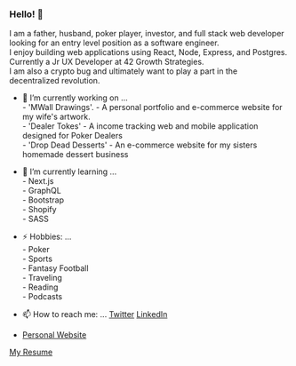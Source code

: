 ### Hello! 👋 
I am a father, husband, poker player, investor, and full stack web developer looking for an entry level position as a software engineer.
<br> I enjoy building web applications using React, Node, Express, and Postgres. 
<br> Currently a Jr UX Developer at 42 Growth Strategies.
<br> I am also a crypto bug and ultimately want to play a part in the decentralized revolution.


- 🔭 I’m currently working on ... 
            <br>   - 'MWall Drawings'.    - A personal portfolio and e-commerce website for my wife's artwork.
            <br>   - 'Dealer Tokes'       - A income tracking web and mobile application designed for Poker Dealers
            <br>   - 'Drop Dead Desserts' - An e-commerce website for my sisters homemade dessert business

- 🌱 I’m currently learning ...
              <br> -  Next.js 
              <br> -  GraphQL
              <br> -  Bootstrap
              <br> -  Shopify
              <br> -  SASS

- ⚡ Hobbies: ... 
              <br> - Poker
              <br> - Sports
              <br> - Fantasy Football
              <br> - Traveling
              <br> - Reading
              <br> - Podcasts

- 📫 How to reach me: ... [Twitter](https://twitter.com/TomWallaceJr2) [LinkedIn](https://www.linkedin.com/in/thomaswallacejr/)
- [Personal Website](http://www.tomwallacejr.com/)


[My Resume](https://docs.google.com/document/d/e/2PACX-1vSdVMiEPCH97kBhS6PKny50Ixiee0C0QBGTARiz1zJRW_21vaLwse_cwFsm8CfnZK2JlJhNHon2Xp3u/pub)

